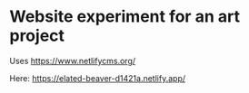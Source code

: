 # Website experiment for an art project

Uses <https://www.netlifycms.org/>

Here: <https://elated-beaver-d1421a.netlify.app/>
